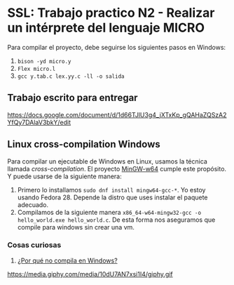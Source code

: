 # SSL: Trabajo practico N2 - Realizar un intérprete del lenguaje MICRO

Para compilar el proyecto, debe seguirse los siguientes pasos en Windows:
1. `bison -yd micro.y`
2. `Flex micro.l`
3.  `gcc y.tab.c lex.yy.c -ll -o salida`


## Trabajo escrito para entregar

https://docs.google.com/document/d/1d66TJlU3g4_jXTxKp_gQAHaZQSzA2YfQy7DAlaV3bkY/edit


## Linux cross-compilation Windows

Para compilar un ejecutable de Windows en Linux, usamos la técnica llamada *cross-compilation*. El proyecto [MinGW-w64](http://mingw-w64.org/doku.php) cumple este propósito. Y puede usarse de la siguiente manera:

1. Primero lo installamos `sudo dnf install mingw64-gcc-*`. Yo estoy usando Fedora 28. Depende la distro que uses instalar el paquete adecuado. 
2. Compilamos de la siguiente manera `x86_64-w64-mingw32-gcc -o hello_world.exe hello_world.c`.
De esta forma nos aseguramos que compile para windows sin crear una vm. 


### Cosas curiosas
1. [¿Por qué no compila en Windows?](https://stackoverflow.com/questions/32117572/why-does-a-linux-compiled-program-not-work-on-windows)

https://media.giphy.com/media/10dU7AN7xsi1I4/giphy.gif
